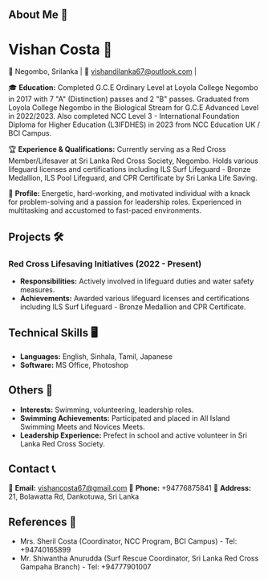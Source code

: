 ## About Me 💼

# Vishan Costa 🚀

📍 Negombo, Srilanka | 📧 vishandilanka67@outlook.com | 

🎓 **Education:** Completed G.C.E Ordinary Level at Loyola College Negombo in 2017 with 7 "A" (Distinction) passes and 2 "B" passes. Graduated from Loyola College Negombo in the Biological Stream for G.C.E Advanced Level in 2022/2023. Also completed NCC Level 3 - International Foundation Diploma for Higher Education (L3IFDHES) in 2023 from NCC Education UK / BCI Campus.

🏆 **Experience & Qualifications:** Currently serving as a Red Cross Member/Lifesaver at Sri Lanka Red Cross Society, Negombo. Holds various lifeguard licenses and certifications including ILS Surf Lifeguard - Bronze Medallion, ILS Pool Lifeguard, and CPR Certificate by Sri Lanka Life Saving.

🚀 **Profile:** Energetic, hard-working, and motivated individual with a knack for problem-solving and a passion for leadership roles. Experienced in multitasking and accustomed to fast-paced environments.

## Projects 🛠️

### Red Cross Lifesaving Initiatives (2022 - Present)
- **Responsibilities:** Actively involved in lifeguard duties and water safety measures.
- **Achievements:** Awarded various lifeguard licenses and certifications including ILS Surf Lifeguard - Bronze Medallion and CPR Certificate.

## Technical Skills 🖥️

- **Languages:** English, Sinhala, Tamil, Japanese
- **Software:** MS Office, Photoshop

## Others 🌟

- **Interests:** Swimming, volunteering, leadership roles.
- **Swimming Achievements:** Participated and placed in All Island Swimming Meets and Novices Meets.
- **Leadership Experience:** Prefect in school and active volunteer in Sri Lanka Red Cross Society.

## Contact 📞

📧 **Email:** vishancosta67@gmail.com
📱 **Phone:** +94776875841
📍 **Address:** 21, Bolawatta Rd, Dankotuwa, Sri Lanka

## References 📝

- Mrs. Sheril Costa (Coordinator, NCC Program, BCI Campus) - Tel: +94740165899
- Mr. Shiwantha Anurudda (Surf Rescue Coordinator, Sri Lanka Red Cross Gampaha Branch) - Tel: +94777901007
